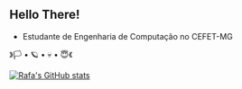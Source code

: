## Hello There!
* Estudante de Engenharia de Computação no CEFET-MG

》🏳 • 🪐 • 💀 • 😇《<a href="https://gx.games/pt-br/studios/243fa23d-17ad-415e-af01-07f4641bd385/?fbclid=PAZXh0bgNhZW0CMTEAAaek8IImTJM9gXOwkmZkae-JxLU4VWZpkfi6ssSzLtLaF0Z2wQbONf7g5V0wQg_aem_2Kwu4VmY6oneKCNEkpdWuQ">

![Rafa's GitHub stats](https://github-readme-stats.vercel.app/api?username=rafa16w34&show_icons=true&theme=github_dark )




